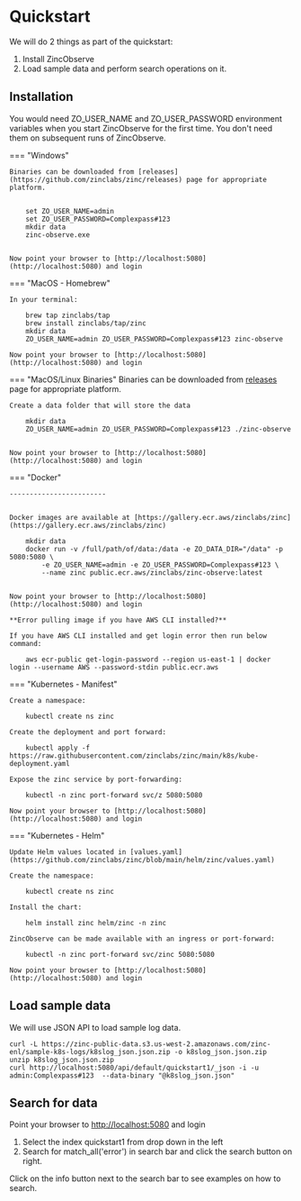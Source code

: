 # Quickstart

We will do 2 things as part of the quickstart:

1. Install ZincObserve
1. Load sample data and perform search operations on it.

## Installation

You would need ZO_USER_NAME and ZO_USER_PASSWORD environment variables when you start ZincObserve for the first time. You don't need them on subsequent runs of ZincObserve.



=== "Windows" 

    Binaries can be downloaded from [releases](https://github.com/zinclabs/zinc/releases) page for appropriate platform.


        set ZO_USER_NAME=admin
        set ZO_USER_PASSWORD=Complexpass#123
        mkdir data
        zinc-observe.exe


    Now point your browser to [http://localhost:5080](http://localhost:5080) and login

=== "MacOS - Homebrew"

    In your terminal:

        brew tap zinclabs/tap
        brew install zinclabs/tap/zinc
        mkdir data
        ZO_USER_NAME=admin ZO_USER_PASSWORD=Complexpass#123 zinc-observe 

    Now point your browser to [http://localhost:5080](http://localhost:5080) and login

=== "MacOS/Linux Binaries"
    Binaries can be downloaded from [releases](https://github.com/zinclabs/zinc/releases) page for appropriate platform.

    Create a data folder that will store the data

        mkdir data
        ZO_USER_NAME=admin ZO_USER_PASSWORD=Complexpass#123 ./zinc-observe


    Now point your browser to [http://localhost:5080](http://localhost:5080) and login

=== "Docker"

    ------------------------


    Docker images are available at [https://gallery.ecr.aws/zinclabs/zinc](https://gallery.ecr.aws/zinclabs/zinc)

        mkdir data
        docker run -v /full/path/of/data:/data -e ZO_DATA_DIR="/data" -p 5080:5080 \
            -e ZO_USER_NAME=admin -e ZO_USER_PASSWORD=Complexpass#123 \
            --name zinc public.ecr.aws/zinclabs/zinc-observe:latest


    Now point your browser to [http://localhost:5080](http://localhost:5080) and login

    **Error pulling image if you have AWS CLI installed?**

    If you have AWS CLI installed and get login error then run below command:

        aws ecr-public get-login-password --region us-east-1 | docker login --username AWS --password-stdin public.ecr.aws


=== "Kubernetes - Manifest"

    Create a namespace:

        kubectl create ns zinc

    Create the deployment and port forward:

        kubectl apply -f https://raw.githubusercontent.com/zinclabs/zinc/main/k8s/kube-deployment.yaml
    
    Expose the zinc service by port-forwarding:

        kubectl -n zinc port-forward svc/z 5080:5080

    Now point your browser to [http://localhost:5080](http://localhost:5080) and login

=== "Kubernetes - Helm"

    Update Helm values located in [values.yaml](https://github.com/zinclabs/zinc/blob/main/helm/zinc/values.yaml)

    Create the namespace:

        kubectl create ns zinc

    Install the chart:

        helm install zinc helm/zinc -n zinc

    ZincObserve can be made available with an ingress or port-forward:
    
        kubectl -n zinc port-forward svc/zinc 5080:5080

    Now point your browser to [http://localhost:5080](http://localhost:5080) and login



## Load sample data

We will use JSON API to load sample log data. 


```shell
curl -L https://zinc-public-data.s3.us-west-2.amazonaws.com/zinc-enl/sample-k8s-logs/k8slog_json.json.zip -o k8slog_json.json.zip
unzip k8slog_json.json.zip
curl http://localhost:5080/api/default/quickstart1/_json -i -u admin:Complexpass#123  --data-binary "@k8slog_json.json"
```


## Search for data

Point your browser to [http://localhost:5080](http://localhost:5080) and login

1. Select the index quickstart1 from drop down in the left
1. Search for match_all('error') in search bar and click the search button on right.

Click on the info button next to the search bar to see examples on how to search.
